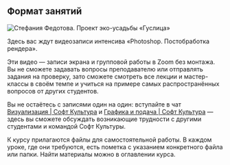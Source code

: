## Формат занятий

![Стефания Федотова. Проект эко-усадьбы «Гуслица»](/img/PPR_8/1648664294_stefa_.gif#rounded)

Здесь вас ждут видеозаписи интенсива «Photoshop. Постобработка рендера».

Эти видео — записи экрана и групповой работы в Zoom без монтажа. Вы не сможете задавать вопросы преподавателю или отправлять задания на проверку, зато сможете смотреть все лекции и мастер-классы в своём темпе и учиться на примере самых распространённых вопросов от других студентов. 

Вы не остаётесь с записями один на один: вступайте в чат [Визуализация | Софт Культура](https://t.me/+BfgJD-7KQAg1YWIy) и [Графика и подача | Софт Культура](https://t.me/+hjanJPoiNc80Mzli) — здесь вы сможете обсуждать возникающие трудности с другими студентами и командой Софт Культуры.

К курсу прилагаются файлы для самостоятельной работы. В каждом уроке, где они требуются, есть пометка с указанием конкретного файла или папки. Найти материалы можно в оглавлении курса.
